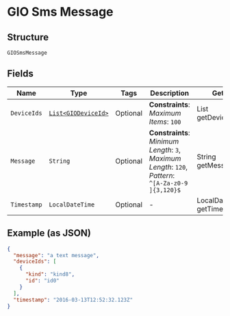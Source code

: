 
# GIO Sms Message

## Structure

`GIOSmsMessage`

## Fields

| Name | Type | Tags | Description | Getter | Setter |
|  --- | --- | --- | --- | --- | --- |
| `DeviceIds` | [`List<GIODeviceId>`](../../doc/models/gio-device-id.md) | Optional | **Constraints**: *Maximum Items*: `100` | List<GIODeviceId> getDeviceIds() | setDeviceIds(List<GIODeviceId> deviceIds) |
| `Message` | `String` | Optional | **Constraints**: *Minimum Length*: `3`, *Maximum Length*: `120`, *Pattern*: `^[A-Za-z0-9 ]{3,120}$` | String getMessage() | setMessage(String message) |
| `Timestamp` | `LocalDateTime` | Optional | - | LocalDateTime getTimestamp() | setTimestamp(LocalDateTime timestamp) |

## Example (as JSON)

```json
{
  "message": "a text message",
  "deviceIds": [
    {
      "kind": "kind8",
      "id": "id0"
    }
  ],
  "timestamp": "2016-03-13T12:52:32.123Z"
}
```

